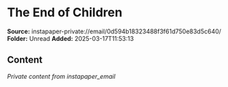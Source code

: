 # The End of Children

**Source:** instapaper-private://email/0d594b18323488f3f61d750e83d5c640/
**Folder:** Unread
**Added:** 2025-03-17T11:53:13




## Content
*Private content from instapaper_email*
